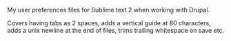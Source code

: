 My user preferences files for Sublime text 2 when working with Drupal.

Covers having tabs as 2 spaces, adds a vertical guide at 80 characters, adds a unix newline at the end of files, trims trailing whitespace on save etc.
